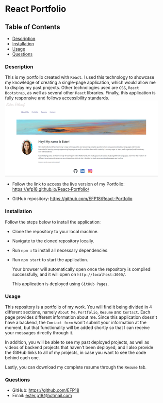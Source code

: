 # React Portfolio

## Table of Contents

- [Description](#description)
- [Installation](#installation)
- [Usage](#usage)
- [Questions](#questions)

### Description

This is my portfolio created with `React`. I used this technology to showcase my knowledge of creating a single-page application, which would allow me to display my past projects. Other technologies used are `CSS`, `React Bootstrap`, as well as several other `React` libraries. Finally, this application is fully responsive and follows accessibility standards.
![AboutMe](./src/images/screenshot.png)

- Follow the link to access the live version of my Portfolio: https://efp18.github.io/React-Portfolio/

- GitHub repository: https://github.com/EFP18/React-Portfolio

### Installation

Follow the steps below to install the application:

- Clone the repository to your local machine.
- Navigate to the cloned repository locally.
- Run `npm i` to install all necessary dependencies.
- Run `npm start` to start the application.

  Your browser will automatically open once the repository is compiled successfully, and it will open on `http://localhost:3000/`.

  This application is deployed using `GitHub Pages`.

### Usage

This repository is a portfolio of my work. You will find it being divided in 4 different sections, namely `About Me`, `Portfolio`, `Resume` and `Contact`. Each page provides different information about me. Since this application doesn't have a backend, the `Contact form` won't submit your information at the moment, but that functionality will be added shortly so that I can receive your messages directly through it.

In addition, you will be able to see my past deployed projects, as well as videos of backend projects that haven't been deployed, and I also provide the GitHub links to all of my projects, in case you want to see the code behind each one.

Lastly, you can download my complete resume through the `Resume` tab.

### Questions

- GitHub: https://github.com/EFP18
- Email: ester.p18@hotmail.com
